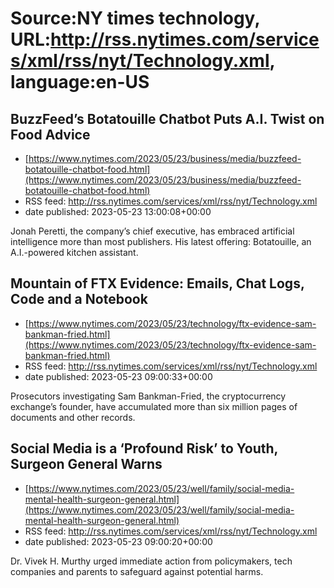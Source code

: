 # Source:NY times technology, URL:http://rss.nytimes.com/services/xml/rss/nyt/Technology.xml, language:en-US

## BuzzFeed’s Botatouille Chatbot Puts A.I. Twist on Food Advice
 - [https://www.nytimes.com/2023/05/23/business/media/buzzfeed-botatouille-chatbot-food.html](https://www.nytimes.com/2023/05/23/business/media/buzzfeed-botatouille-chatbot-food.html)
 - RSS feed: http://rss.nytimes.com/services/xml/rss/nyt/Technology.xml
 - date published: 2023-05-23 13:00:08+00:00

Jonah Peretti, the company’s chief executive, has embraced artificial intelligence more than most publishers. His latest offering: Botatouille, an A.I.-powered kitchen assistant.

## Mountain of FTX Evidence: Emails, Chat Logs, Code and a Notebook
 - [https://www.nytimes.com/2023/05/23/technology/ftx-evidence-sam-bankman-fried.html](https://www.nytimes.com/2023/05/23/technology/ftx-evidence-sam-bankman-fried.html)
 - RSS feed: http://rss.nytimes.com/services/xml/rss/nyt/Technology.xml
 - date published: 2023-05-23 09:00:33+00:00

Prosecutors investigating Sam Bankman-Fried, the cryptocurrency exchange’s founder, have accumulated more than six million pages of documents and other records.

## Social Media is a ‘Profound Risk’ to Youth, Surgeon General Warns
 - [https://www.nytimes.com/2023/05/23/well/family/social-media-mental-health-surgeon-general.html](https://www.nytimes.com/2023/05/23/well/family/social-media-mental-health-surgeon-general.html)
 - RSS feed: http://rss.nytimes.com/services/xml/rss/nyt/Technology.xml
 - date published: 2023-05-23 09:00:20+00:00

Dr. Vivek H. Murthy urged immediate action from policymakers, tech companies and parents to safeguard against potential harms.

